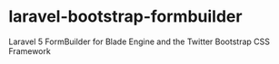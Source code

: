 # laravel-bootstrap-formbuilder
Laravel 5 FormBuilder for Blade Engine and the Twitter Bootstrap CSS Framework
